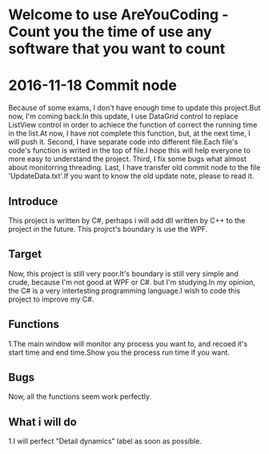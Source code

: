 # Welcome to use AreYouCoding - Count you the time of use any software that you want to count

# 2016-11-18 Commit node
Because of some exams, I don't have enough time to update this project.But now, I'm coming back.In this update, I use DataGrid control to replace ListView control in order to achiece the
function of correct the running time in the list.At now, I have not complete this function, but, at the next time, I will push it.
Second, I have separate code into different file.Each file's code's function is writed in the top of file.I hope this will help everyone to more easy to
understand the project.
Third, I fix some bugs what almost about monitorring threading.
Last, I have transfer old commit node to the file 'UpdateData.txt'.If you want to know the old update note, please to read it.



## Introduce
This project is written by C#, perhaps i will add dll written by C++ to the project in the future.
This projrct's boundary is use the WPF.

## Target 
Now, this project is still very poor.It's boundary is still very simple and crude, because I'm not good at WPF or C#. but I'm studying.In my opinion, 
the C# is a very intertesting programming language.I wish to code this project to improve my C#.

## Functions
1.The main window will monitor any process you want to, and recoed it's start time and end time.Show you the process run time if you want.

## Bugs
Now, all the functions seem work perfectly.

## What i will do
1.I will perfect "Detail dynamics"  label as soon as possible.